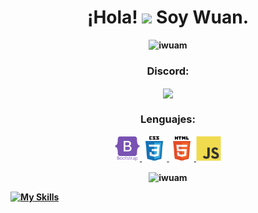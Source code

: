 <h1 align="center">
    ¡Hola!
    <img src="https://user-images.githubusercontent.com/57642291/115981321-b7a44c80-a58a-11eb-8109-79aa8bcf0698.gif"
        width="25px">
    Soy <strong>Wuan<strong />.
</h1>

<p align="center"> <img src="https://komarev.com/ghpvc/?username=iwuam&label=Profile%20views&color=0e75b6&style=flat"
        alt="iwuam" /> </p>

<h3 align="center">
    Discord:
</h3>

<div align="center">
    <a href="https://discord.com/users/809256621413761034">
        <img src="https://lanyard.cnrad.dev/api/809256621413761034" align="center" height="205">
    </a>
</div>

<h3 align="center">Lenguajes:</h3>
<p align="center"> <a href="https://getbootstrap.com" target="_blank"> <img
            src="https://raw.githubusercontent.com/devicons/devicon/master/icons/bootstrap/bootstrap-plain-wordmark.svg"
            alt="bootstrap" width="40" height="40" /> </a> <a href="https://www.w3schools.com/css/" target="_blank">
        <img src="https://raw.githubusercontent.com/devicons/devicon/master/icons/css3/css3-original-wordmark.svg"
            alt="css3" width="40" height="40" /> </a> <a href="https://www.w3.org/html/" target="_blank"> <img
            src="https://raw.githubusercontent.com/devicons/devicon/master/icons/html5/html5-original-wordmark.svg"
            alt="html5" width="40" height="40" /> </a> <a href="https://developer.mozilla.org/en-US/docs/Web/JavaScript"
        target="_blank"> <img
            src="https://raw.githubusercontent.com/devicons/devicon/master/icons/javascript/javascript-original.svg"
            alt="javascript" width="40" height="40" /> </a> </p>

<div align="center"><img align="center"
        src="https://github-readme-stats.vercel.app/api/top-langs?username=iwuam&show_icons=true&locale=en&layout=compact"
        alt="iwuam" /></div>
    
[![My Skills](https://skillicons.dev/icons?i=js,html,css,wasm)](https://skillicons.dev)

 
